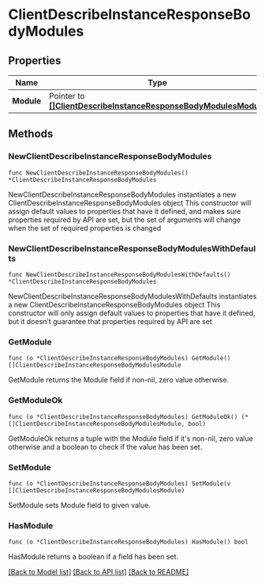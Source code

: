 # ClientDescribeInstanceResponseBodyModules

## Properties

Name | Type | Description | Notes
------------ | ------------- | ------------- | -------------
**Module** | Pointer to [**[]ClientDescribeInstanceResponseBodyModulesModule**](ClientDescribeInstanceResponseBodyModulesModule.md) |  | [optional] 

## Methods

### NewClientDescribeInstanceResponseBodyModules

`func NewClientDescribeInstanceResponseBodyModules() *ClientDescribeInstanceResponseBodyModules`

NewClientDescribeInstanceResponseBodyModules instantiates a new ClientDescribeInstanceResponseBodyModules object
This constructor will assign default values to properties that have it defined,
and makes sure properties required by API are set, but the set of arguments
will change when the set of required properties is changed

### NewClientDescribeInstanceResponseBodyModulesWithDefaults

`func NewClientDescribeInstanceResponseBodyModulesWithDefaults() *ClientDescribeInstanceResponseBodyModules`

NewClientDescribeInstanceResponseBodyModulesWithDefaults instantiates a new ClientDescribeInstanceResponseBodyModules object
This constructor will only assign default values to properties that have it defined,
but it doesn't guarantee that properties required by API are set

### GetModule

`func (o *ClientDescribeInstanceResponseBodyModules) GetModule() []ClientDescribeInstanceResponseBodyModulesModule`

GetModule returns the Module field if non-nil, zero value otherwise.

### GetModuleOk

`func (o *ClientDescribeInstanceResponseBodyModules) GetModuleOk() (*[]ClientDescribeInstanceResponseBodyModulesModule, bool)`

GetModuleOk returns a tuple with the Module field if it's non-nil, zero value otherwise
and a boolean to check if the value has been set.

### SetModule

`func (o *ClientDescribeInstanceResponseBodyModules) SetModule(v []ClientDescribeInstanceResponseBodyModulesModule)`

SetModule sets Module field to given value.

### HasModule

`func (o *ClientDescribeInstanceResponseBodyModules) HasModule() bool`

HasModule returns a boolean if a field has been set.


[[Back to Model list]](../README.md#documentation-for-models) [[Back to API list]](../README.md#documentation-for-api-endpoints) [[Back to README]](../README.md)


